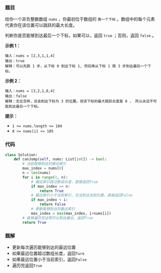 ### 题目

给你一个非负整数数组 `nums` ，你最初位于数组的 `第一个下标` 。数组中的每个元素代表你在该位置可以跳跃的最大长度。

判断你是否能够到达最后一个下标，如果可以，返回 `true` ；否则，返回 `false` 。

**示例 1：**

```
输入：nums = [2,3,1,1,4]
输出：true
解释：可以先跳 1 步，从下标 0 到达下标 1, 然后再从下标 1 跳 3 步到达最后一个下标。
```

**示例 2：**

```
输入：nums = [3,2,1,0,4]
输出：false
解释：无论怎样，总会到达下标为 3 的位置。但该下标的最大跳跃长度是 0 ， 所以永远不可能到达最后一个下标。
``` 

**提示：**

- `1 <= nums.length <= 104`
- `0 <= nums[i] <= 105`

###  代码

```python
class Solution:
    def canJump(self, nums: List[int]) -> bool:
        # 当前能够到达的最远索引
        max_index = nums[0]
        n = len(nums)
        for i in range(1, n):
            # 最远索引超过数组长度，直接返回True
            if max_index >= n:
                return True
            # 最远索引小于当前索引，无法到达当前位置，直接返回False
            if max_index < i:
                return False
            # 更新能够到达的最远索引
            max_index = max(max_index, i+nums[i])
        # 能够遍历完证明可以到达最远，返回True
        return True
```

### 题解

- 更新每次遍历能够到达的最远位置
- 如果最远位置超过数组长度，返回`Ture`
- 如果最远位置小于当前索引，返回`False`
- 遍历完返回`True`